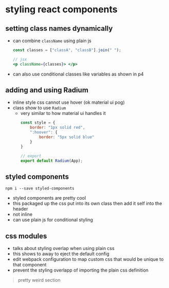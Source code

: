 # styling react components

## setting class names dynamically 

- can combine `className` using plain js
    ```jsx
    const classes = ["classA", "classB"].join(" ");

    // jsx
    <p className={classes}> </p>
    ```
- can also use conditional classes like variables as shown in p4

## adding and using Radium

- inline style css cannot use hover (ok material ui pog)
- class show to use `Radium`
  - very similar to how material ui handles it
    ```js
    const style = {
        border: "1px solid red",
        ":hoover": {
            border: "5px solid blue"
        }
    }

    // export
    export default Radium(App);
    ```

## styled components

`npm i --save styled-components`

- styled components are pretty cool
- this packaged up the css put into its own class then add it self into the header
- not inline
- can use plain js for conditional styling

## css modules

- talks about styling overlap when using plain css
- this shows to away to eject the default config
- edit webpack configuration to map custom css that would be unique to that component
- prevent the styling overlapp of importing the plain css definition

> pretty weird section